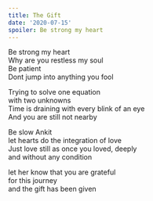 ```yaml
---
title: The Gift
date: '2020-07-15'
spoiler: Be strong my heart
---
```


Be strong my heart<br />
Why are you restless my soul<br />
Be patient<br />
Dont jump into anything you fool<br />

Trying to solve one equation<br />
with two unknowns<br />
Time is draining with every blink of an eye<br />
And you are still not nearby<br />

Be slow Ankit<br />
let hearts do the integration of love<br />
Just love still as once you loved, deeply<br />
and without any condition<br />

let her know that you are grateful<br />
for this journey<br />
and the gift has been given<br />
